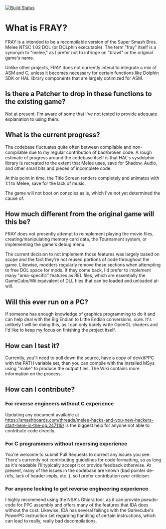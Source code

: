 [![Build Status](https://www.travis-ci.org/PsiLupan/FRAY.svg?branch=master)](https://www.travis-ci.org/PsiLupan/FRAY)
# What is FRAY?
FRAY is a intended to be a recompilable version of the Super Smash Bros. Melee NTSC 1.02 DOL (or DOLphin executable). The term "fray" itself is a synonym to "melee," as I prefer not to infringe on "brawl" or the original game's name.

Unlike other projects, FRAY does not currently intend to integrate a mix of ASM and C, unless it becomes necessary for certain functions like Dolphin SDK or HAL library components that are largely optimized for ASM.

## Is there a Patcher to drop in these functions to the existing game?

Not at present. I'm aware of some that I've not tested to provide adequate explanation to using them.

## What is the current progress?
The codebase fluctuates quite often between compilable and non-compilable due to my regular contribution of bad/broken code. A rough estimate of progress around the codebase itself is that HAL's sysdolphin library is recreated to the extent that Melee uses, save for Shadow, Audio, and other small bits and pieces of incomplete code.

At this point in time, the Title Screen renders completely and animates with 1:1 to Melee, save for the lack of music. 

The game will not boot on consoles as is, which I've not yet determined the cause of.

## How much different from the original game will this be?
FRAY does not presently attempt to reimplement playing the movie files, creating/manipulating memory card data, the Tournament system, or implementing the game's debug menu. 

The current decision to not implement those features was largely based on scope and the fact they're not reused portions of code throughout the game. Likewise, modders regularly remove these sections when attempting to free DOL space for mods. If they come back, I'd prefer to implement many "area-specific" features as REL files, which are essentially the GameCube/Wii equivalent of DLL files that can be loaded and unloaded at-will.

## Will this ever run on a PC?

If someone has enough knowledge of graphics programming to do it and can help deal with the Big Endian to Little Endian conversions, sure. It's unlikely I will be doing this, as I can only barely write OpenGL shaders and I'd like to keep my focus on finishing the project itself.

## How can I test it?
Currently, you'll need to pull down the source, have a copy of devkitPPC with the PATH variable set, then you can compile with the installed MSys using "make" to produce the output files. The Wiki contains more information on the process.

## How can I contribute?
### For reverse engineers without C experience
Updating any document available at https://smashboards.com/threads/melee-hacks-and-you-new-hackers-start-here-in-the-op.247119/ is the biggest help for anyone not able to contribute code directly.

### For C programmers without reversing experience
You're welcome to submit Pull Requests to correct any issues you see. There's currently not contributing guidelines for code formatting, so as long as it's readable I'll typically accept it or provide feedback otherwise. At present, many of the issues in the codebase are known (bad pointer de-refs, lack of header impls, etc..), so I prefer contribution over criticism.

### For anyone looking to get reverse engineering experience
I highly recommend using the NSA's Ghidra tool, as it can provide pseudo-code for PPC assembly and offers many of the features that IDA does without the cost. Likewise, IDA has several failings with the Gamecube's PowerPC instruction set regarding handling of certain instructions, which can lead to really, really bad decompilations.
